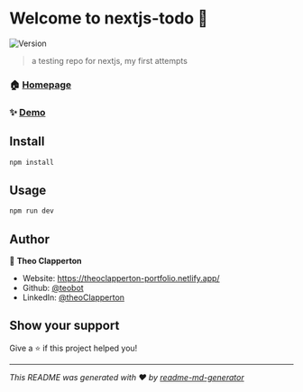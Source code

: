 # Welcome to nextjs-todo 👋
![Version](https://img.shields.io/badge/version-v1.0.0-blue.svg?cacheSeconds=2592000)

> a testing repo for nextjs, my first attempts

### 🏠 [Homepage](placeholder)

### ✨ [Demo](placeholder)

## Install

```sh
npm install
```

## Usage

```sh
npm run dev
```

## Author

👤 **Theo Clapperton**

* Website: https://theoclapperton-portfolio.netlify.app/
* Github: [@teobot](https://github.com/teobot)
* LinkedIn: [@theoClapperton](https://linkedin.com/in/theoClapperton)

## Show your support

Give a ⭐️ if this project helped you!


***
_This README was generated with ❤️ by [readme-md-generator](https://github.com/kefranabg/readme-md-generator)_